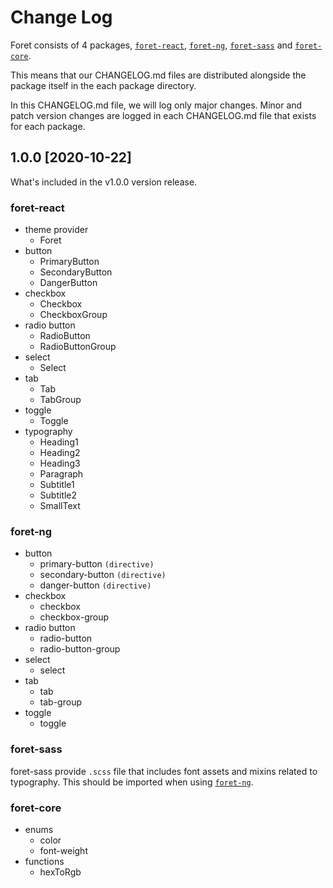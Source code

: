 # Change Log

Foret consists of 4 packages, [`foret-react`](./foret-react), [`foret-ng`](./foret-ng), [`foret-sass`](./foret-sass) and [`foret-core`](./foret-core).

This means that our CHANGELOG.md files are distributed alongside the package itself in the each package directory.

In this CHANGELOG.md file, we will log only major changes. Minor and patch version changes are logged in each CHANGELOG.md file that exists for each package.

## 1.0.0 [2020-10-22]

What's included in the v1.0.0 version release.

### foret-react

- theme provider
  - Foret
- button
  - PrimaryButton
  - SecondaryButton
  - DangerButton
- checkbox
  - Checkbox
  - CheckboxGroup
- radio button
  - RadioButton
  - RadioButtonGroup
- select
  - Select
- tab
  - Tab
  - TabGroup
- toggle
  - Toggle
- typography
  - Heading1
  - Heading2
  - Heading3
  - Paragraph
  - Subtitle1
  - Subtitle2
  - SmallText

### foret-ng

- button
  - primary-button `(directive)`
  - secondary-button `(directive)`
  - danger-button `(directive)`
- checkbox
  - checkbox
  - checkbox-group
- radio button
  - radio-button
  - radio-button-group
- select
  - select
- tab
  - tab
  - tab-group
- toggle
  - toggle

### foret-sass

foret-sass provide `.scss` file that includes font assets and mixins related to typography.
This should be imported when using [`foret-ng`](./foret-ng).

### foret-core

- enums
  - color
  - font-weight
- functions
  - hexToRgb
